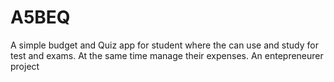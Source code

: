 # A5BEQ
A simple budget and Quiz app for student where the can use and study for test and exams. At the same time manage their expenses.
An entepreneurer project
